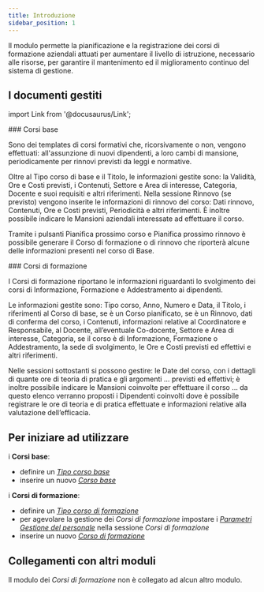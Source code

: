 ```yaml
---
title: Introduzione
sidebar_position: 1
---
```


Il modulo permette la pianificazione e la registrazione dei corsi di formazione aziendali attuati per aumentare il livello di istruzione, necessario alle risorse, per garantire il mantenimento ed il miglioramento continuo del sistema di gestione.   


## I documenti gestiti

import Link from '@docusaurus/Link';

<div className="cardContainer">
    <div className="card">
###     <Link to="/docs/erp-home/registers/employee/training-courses/basic-course-management">Corsi base</Link>
        <p>Sono dei templates di corsi formativi che, ricorsivamente o non, vengono effettuati: all'assunzione di nuovi dipendenti, a loro cambi di mansione, periodicamente per rinnovi previsti da leggi e normative.  </p>
        <p>Oltre al Tipo corso di base e il Titolo, le informazioni gestite sono: la Validità, Ore e Costi previsti, i Contenuti, Settore e Area di interesse, Categoria, Docente e suoi requisiti e altri riferimenti. Nella sessione Rinnovo (se previsto) vengono inserite le informazioni di rinnovo del corso: Dati rinnovo, Contenuti, Ore e Costi previsti, Periodicità e altri riferimenti. È inoltre possibile indicare le Mansioni aziendali interessate ad effettuare il corso.</p>
        <p>Tramite i pulsanti Pianifica prossimo corso e Pianifica prossimo rinnovo è possibile generare il Corso di formazione o di rinnovo che riporterà alcune delle informazioni presenti nel corso di Base.</p>
    </div>
</div>
<div className="cardContainer">
    <div className="card">
###     <Link to="/docs/erp-home/registers/employee/training-courses/training-courses-intro">Corsi di formazione</Link>
        <p>I Corsi di formazione riportano le informazioni riguardanti lo svolgimento dei corsi di Informazione, Formazione e Addestramento ai dipendenti.</p>
        <p>Le informazioni gestite sono: Tipo corso, Anno, Numero e Data, il Titolo, i riferimenti al Corso di base, se è un Corso pianificato, se è un Rinnovo, dati di conferma del corso, i Contenuti, informazioni relative al Coordinatore e Responsabile, al Docente, all’eventuale Co-docente, Settore e Area di interesse, Categoria, se il corso è di Informazione, Formazione o Addestramento, la sede di svolgimento, le Ore e Costi previsti ed effettivi e altri riferimenti.</p>
        <p>Nelle sessioni sottostanti si possono gestire: le Date del corso, con i dettagli di quante ore di teoria di pratica e gli argomenti … previsti ed effettivi; è inoltre possibile indicare le Mansioni coinvolte per effettuare il corso … da questo elenco verranno proposti i Dipendenti coinvolti dove è possibile registrare le ore di teoria e di pratica effettuate e informazioni relative alla valutazione dell’efficacia.</p>
    </div>
</div>


## Per iniziare ad utilizzare   

i **Corsi base**:
- definire un [*Tipo corso base*](/docs/configurations/tables/employee/training-courses/basic-course-type)   
- inserire un nuovo [*Corso base*](/docs/erp-home/registers/employee/training-courses/basic-course-management)   

i **Corsi di formazione**:
- definire un [*Tipo corso di formazione*](/docs/configurations/tables/employee/training-courses/course-type)   
- per agevolare la gestione dei *Corsi di formazione* impostare i [*Parametri Gestione del personale*](/docs/configurations/parameters/employees/staff-management) nella sessione *Corsi di formazione*   
- inserire un nuovo [*Corso di formazione*](/docs/erp-home/registers/employee/training-courses/training-courses-intro)   


## Collegamenti con altri moduli
Il modulo dei *Corsi di formazione* non è collegato ad alcun altro modulo.   